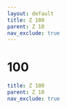 ```yaml
---
layout: default
title: Z 100
parent: Z 10
nav_exclude: true
---
```

# 100

```yaml
title: Z 100
parent: Z 10
nav_exclude: true
```
